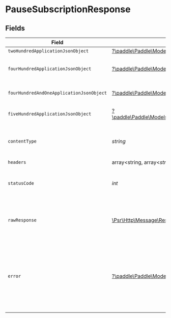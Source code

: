 # PauseSubscriptionResponse


## Fields

| Field                                                                                                                                                                       | Type                                                                                                                                                                        | Required                                                                                                                                                                    | Description                                                                                                                                                                 |
| --------------------------------------------------------------------------------------------------------------------------------------------------------------------------- | --------------------------------------------------------------------------------------------------------------------------------------------------------------------------- | --------------------------------------------------------------------------------------------------------------------------------------------------------------------------- | --------------------------------------------------------------------------------------------------------------------------------------------------------------------------- |
| `twoHundredApplicationJsonObject`                                                                                                                                           | [?\paddle\Paddle\Models\Operations\PauseSubscriptionResponseBody](../../Models/Operations/PauseSubscriptionResponseBody.md)                                                 | :heavy_minus_sign:                                                                                                                                                          | OK                                                                                                                                                                          |
| `fourHundredApplicationJsonObject`                                                                                                                                          | [?\paddle\Paddle\Models\Operations\PauseSubscriptionSubscriptionsResponseBody](../../Models/Operations/PauseSubscriptionSubscriptionsResponseBody.md)                       | :heavy_minus_sign:                                                                                                                                                          | Error response for validation                                                                                                                                               |
| `fourHundredAndOneApplicationJsonObject`                                                                                                                                    | [?\paddle\Paddle\Models\Operations\PauseSubscriptionSubscriptionsResponseResponseBody](../../Models/Operations/PauseSubscriptionSubscriptionsResponseResponseBody.md)       | :heavy_minus_sign:                                                                                                                                                          | General error response                                                                                                                                                      |
| `fiveHundredApplicationJsonObject`                                                                                                                                          | [?\paddle\Paddle\Models\Operations\PauseSubscriptionSubscriptionsResponse500ResponseBody](../../Models/Operations/PauseSubscriptionSubscriptionsResponse500ResponseBody.md) | :heavy_minus_sign:                                                                                                                                                          | General error response                                                                                                                                                      |
| `contentType`                                                                                                                                                               | *string*                                                                                                                                                                    | :heavy_check_mark:                                                                                                                                                          | HTTP response content type for this operation                                                                                                                               |
| `headers`                                                                                                                                                                   | array<string, array<*string*>>                                                                                                                                              | :heavy_minus_sign:                                                                                                                                                          | N/A                                                                                                                                                                         |
| `statusCode`                                                                                                                                                                | *int*                                                                                                                                                                       | :heavy_check_mark:                                                                                                                                                          | HTTP response status code for this operation                                                                                                                                |
| `rawResponse`                                                                                                                                                               | [\Psr\Http\Message\ResponseInterface](https://www.php-fig.org/psr/psr-7/#33-psrhttpmessageresponseinterface)                                                                | :heavy_minus_sign:                                                                                                                                                          | Raw HTTP response; suitable for custom response parsing                                                                                                                     |
| `error`                                                                                                                                                                     | [?\paddle\Paddle\Models\Shared\Error](../../Models/Shared/Error.md)                                                                                                         | :heavy_minus_sign:                                                                                                                                                          | If the subscription is locked and can not be changed. This happens 30 min before the renewal time.                                                                          |